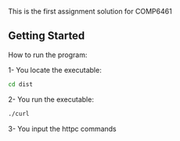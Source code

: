 This is the first assignment solution for COMP6461

## Getting Started

How to run the program:

1- You locate the executable:

```bash
cd dist
```
2- You run the executable:

```bash
./curl
```
3- You input the httpc commands
